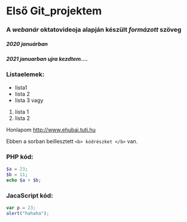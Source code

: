 # Első Git_projektem

### A *webanár* oktatovideoja  alapján készült _formázott_ szöveg
##### 2020 januárban
##### 2021 januarban ujra kezdtem....

### Listaelemek:
- lista1
- lista 2
- lista 3
          vagy
          
 1. lista 1
 2. lista 2

Honlapom  http://www.ehubai.tuti.hu

Ebben a sorban beillesztett `<b> kódrészket </b>` van.

### PHP kód:
```php
$a = 23;
$b = 11;
echo $a + $b;
```

### JacaScript kód:
```javascript
var p = 23;
alert("hahaha");
```


